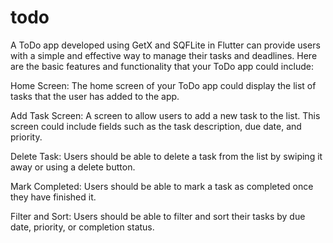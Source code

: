 # todo

A ToDo app developed using GetX and SQFLite in Flutter can provide users with a simple and effective way to manage their tasks and deadlines. Here are the basic features and functionality that your ToDo app could include:

Home Screen: The home screen of your ToDo app could display the list of tasks that the user has added to the app.

Add Task Screen: A screen to allow users to add a new task to the list. This screen could include fields such as the task description, due date, and priority.

Delete Task: Users should be able to delete a task from the list by swiping it away or using a delete button.

Mark Completed: Users should be able to mark a task as completed once they have finished it.

Filter and Sort: Users should be able to filter and sort their tasks by due date, priority, or completion status.
